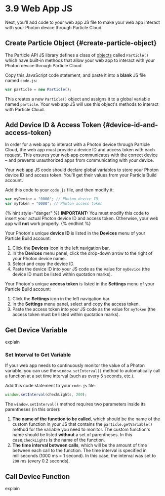 # 3.9 Web App JS

Next, you'll add code to your web app JS file to make your web app interact with your Photon device through Particle Cloud.

## Create Particle Object {#create-particle-object}

The Particle API JS library defines a class of [objects](https://www.w3schools.com/js/js_objects.asp) called `Particle()` which have built-in methods that allow your web app to interact with your Photon device through Particle Cloud.

Copy this JavaScript code statement, and paste it into a **blank** JS file named `code.js`:

```javascript
var particle = new Particle();
```

This creates a new `Particle()` object and assigns it to a global variable named `particle`. Your web app JS will use this object's methods to interact with Particle Cloud.

## Add Device ID & Access Token {#device-id-and-access-token}

In order for a web app to interact with a Photon device through Particle Cloud, the web app must provide a device ID and access token with each request. This ensures your web app communicates with the correct device – and prevents unauthorized apps from communicating with your device.

Your web app JS code should declare global variables to store your Photon device ID and access token. You'll get their values from your Particle Build account.

Add this code to your `code.js` file, and then modify it:

```javascript
var myDevice = "0000"; // Photon device ID
var myToken = "0000"; // Photon access token
```

{% hint style="danger" %}
**IMPORTANT:** You must modify this code to insert your actual Photon device ID and access token. Otherwise, your web app will **not** work properly.
{% endhint %}

Your Photon's unique **device ID** is listed in the **Devices** menu of your Particle Build account:

1. Click the **Devices** icon in the left navigation bar.
2. In the **Devices** menu panel, click the drop-down arrow to the right of your Photon device name.
3. Select and copy the device ID.
4. Paste the device ID into your JS code as the value for `myDevice` \(the device ID must be listed within quotation marks\).

Your Photon's unique **access token** is listed in the **Settings** menu of your Particle Build account:

1. Click the **Settings** icon in the left navigation bar.
2. In the **Settings** menu panel, select and copy the access token.
3. Paste the access token into your JS code as the value for `myToken` \(the access token must be listed within quotation marks\).

## Get Device Variable

explain

### 

### Set Interval to Get Variable

If your web app needs to continuously monitor the value of a Photon variable, you can use the `window.setInterval()` method to automatically call a function at a set time interval \(such as every 5 seconds, etc.\).

Add this code statement to your `code.js` file:

```javascript
window.setInterval(checkLights, 200);
```

The `window.setInterval()` method requires two parameters inside its parentheses \(in this order\):

1. **The name of the function to be called**, which should be the name of the custom function in your JS that contains the `particle.getVariable()` method for the variable you need to monitor. The custom function's name should be listed **without** a set of parentheses. In this case,`checkLights` is the name of the function.
2. **The time interval between calls**, which will be the amount of time between each call to the function. The time interval is specified in milliseconds \(1000 ms = 1 second\). In this case, the interval was set to `200` ms \(every 0.2 seconds\).

## Call Device Function

explain

